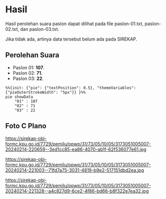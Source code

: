 # Hasil

Hasil perolehan suara paslon dapat dilihat pada file paslon-01.txt, paslon-02.txt, dan paslon-03.txt.

Jika tidak ada, artinya data tersebut belum ada pada SIREKAP.

## Perolehan Suara

 * Paslon 01: **107**.
 * Paslon 02: **71**.
 * Paslon 03: **22**.

```mermaid
%%{init: {"pie": {"textPosition": 0.5}, "themeVariables": {"pieOuterStrokeWidth": "5px"}} }%%
pie showData
    "01" : 107
    "02" : 71
    "03" : 22
```
## Foto C Plano

https://sirekap-obj-formc.kpu.go.id/7729/pemilu/ppwp/31/73/05/10/05/3173051005007-20240214-220659--3ed1cc85-ea86-4070-ab1f-62f536077e61.jpg

https://sirekap-obj-formc.kpu.go.id/7729/pemilu/ppwp/31/73/05/10/05/3173051005007-20240214-221003--71fd7a75-3031-4819-b9e2-517151dbd2ea.jpg

https://sirekap-obj-formc.kpu.go.id/7729/pemilu/ppwp/31/73/05/10/05/3173051005007-20240214-221328--a4c827d9-6ce2-4f86-bd66-b8f322e7ea32.jpg
